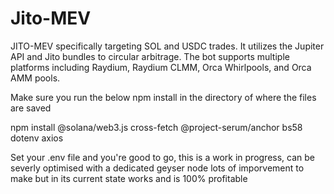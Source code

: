 # Jito-MEV
JITO-MEV
specifically targeting SOL and USDC trades. It utilizes the Jupiter API and Jito bundles to circular arbitrage. The bot supports multiple platforms including Raydium, Raydium CLMM, Orca Whirlpools, and Orca AMM pools.

Make sure you run the below npm install in the directory of where the files are saved

npm install @solana/web3.js cross-fetch @project-serum/anchor bs58 dotenv axios


Set your .env file and you're good to go, this is a work in progress, can be severly optimised with a dedicated geyser node lots of imporvement to make but in its current state works and is 100% profitable 
